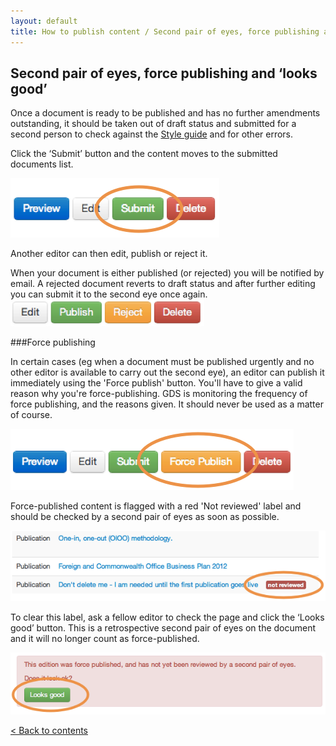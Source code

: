 ```yaml
---
layout: default
title: How to publish content / Second pair of eyes, force publishing and ‘looks good’
---
```


## Second pair of eyes, force publishing and ‘looks good’

Once a document is ready to be published and has no further amendments outstanding, it should be taken out of draft status and submitted for a second person to check against the [Style guide](https://www.gov.uk/designprinciples/styleguide) and for other errors. 

Click the ‘Submit’ button and the content moves to the submitted documents list.

![Second pair of eyes 1](second-pair-of-eyes-1.png)

Another editor can then edit, publish or reject it.

When your document is either published (or rejected) you will be notified by email. A rejected document reverts to draft status and after further editing you can submit it to the second eye once again.
![Second pair of eyes 2](second-pair-of-eyes-2.png)

###Force publishing

In certain cases (eg when a document must be published urgently and no other editor is available to carry out the second eye), an editor can publish it immediately using the 'Force publish' button. You'll have to give a valid reason why you're force-publishing. GDS is monitoring the frequency of force publishing, and the reasons given. It should never be used as a matter of course.

![Second pair of eyes 3](second-pair-of-eyes-3.png)

Force-published content is flagged with a red 'Not reviewed' label and should be checked by a second pair of eyes as soon as possible.

![Second pair of eyes 4](second-pair-of-eyes-4.png)

To clear this label, ask a fellow editor to check the page and click the ‘Looks good’ button. This is a retrospective second pair of eyes on the document and it will no longer count as force-published.

![Second pair of eyes 5](second-pair-of-eyes-5.png)

[< Back to contents](http://alphagov.github.io/inside-government-admin-guide.html)



